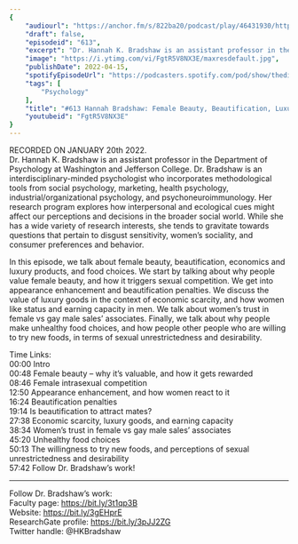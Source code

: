 ```yaml
---
{
	"audiourl": "https://anchor.fm/s/822ba20/podcast/play/46431930/https%3A%2F%2Fd3ctxlq1ktw2nl.cloudfront.net%2Fstaging%2F2022-0-20%2F50012c00-428b-d7f1-e8a2-5d6b8dfba65d.m4a",
	"draft": false,
	"episodeid": "613",
	"excerpt": "Dr. Hannah K. Bradshaw is an assistant professor in the Department of Psychology at Washington and Jefferson College. Dr. Bradshaw is an interdisciplinary-minded psychologist who incorporates methodological tools from social psychology, marketing, health psychology, industrial/organizational psychology, and psychoneuroimmunology. Her research program explores how interpersonal and ecological cues might affect our perceptions and decisions in the broader social world. While she has a wide variety of research interests, she tends to gravitate towards questions that pertain to disgust sensitivity, women’s sociality, and consumer preferences and behavior.",
	"image": "https://i.ytimg.com/vi/FgtR5V8NX3E/maxresdefault.jpg",
	"publishDate": 2022-04-15,
	"spotifyEpisodeUrl": "https://podcasters.spotify.com/pod/show/thedissenter/episodes/613-Hannah-Bradshaw-Female-beauty--Beautification--Luxury-Products--and-Food-Choices-e1d7g7q",
	"tags": [
		"Psychology"
	],
	"title": "#613 Hannah Bradshaw: Female Beauty, Beautification, Luxury Products, and Food Choices",
	"youtubeid": "FgtR5V8NX3E"
}
---
```

RECORDED ON JANUARY 20th 2022.  
Dr. Hannah K. Bradshaw is an assistant professor in the Department of Psychology at Washington and Jefferson College. Dr. Bradshaw is an interdisciplinary-minded psychologist who incorporates methodological tools from social psychology, marketing, health psychology, industrial/organizational psychology, and psychoneuroimmunology. Her research program explores how interpersonal and ecological cues might affect our perceptions and decisions in the broader social world. While she has a wide variety of research interests, she tends to gravitate towards questions that pertain to disgust sensitivity, women’s sociality, and consumer preferences and behavior.

In this episode, we talk about female beauty, beautification, economics and luxury products, and food choices. We start by talking about why people value female beauty, and how it triggers sexual competition. We get into appearance enhancement and beautification penalties. We discuss the value of luxury goods in the context of economic scarcity, and how women like status and earning capacity in men. We talk about women’s trust in female vs gay male sales’ associates. Finally, we talk about why people make unhealthy food choices, and how people other people who are willing to try new foods, in terms of sexual unrestrictedness and desirability.

Time Links:  
<time>00:00</time> Intro  
<time>00:48</time> Female beauty – why it’s valuable, and how it gets rewarded  
<time>08:46</time> Female intrasexual competition  
<time>12:50</time> Appearance enhancement, and how women react to it  
<time>16:24</time> Beautification penalties  
<time>19:14</time> Is beautification to attract mates?  
<time>27:38</time> Economic scarcity, luxury goods, and earning capacity  
<time>38:34</time> Women’s trust in female vs gay male sales’ associates  
<time>45:20</time> Unhealthy food choices  
<time>50:13</time> The willingness to try new foods, and perceptions of sexual unrestrictedness and desirability  
<time>57:42</time> Follow Dr. Bradshaw’s work!

---

Follow Dr. Bradshaw’s work:  
Faculty page: https://bit.ly/3t1qp3B  
Website: https://bit.ly/3gEHprE  
ResearchGate profile: https://bit.ly/3pJJ2ZG  
Twitter handle: @HKBradshaw
